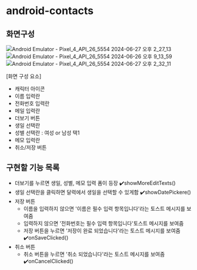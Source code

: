 # android-contacts

## 화면구성
![Android Emulator - Pixel_4_API_26_5554 2024-06-27 오후 2_27_13](https://github.com/yb0x00/android-contacts/assets/169421565/6fef447f-ee4c-4ff5-bcdb-8c31c9158cf3)
![Android Emulator - Pixel_4_API_26_5554 2024-06-26 오후 9_13_59](https://github.com/yb0x00/android-contacts/assets/169421565/5a9bc3a8-cec3-47b9-a85a-f3dc8cbf6122)
![Android Emulator - Pixel_4_API_26_5554 2024-06-27 오후 2_32_11](https://github.com/yb0x00/android-contacts/assets/169421565/48d35064-4935-4a25-9c78-049c55249a98)

[화면 구성 요소]
- 캐릭터 아이콘
- 이름 입력란
- 전화번호 입력란
- 메일 입력란
- 더보기 버튼
- 생일 선택란
- 성별 선택란 : 여성 or 남성 택1
- 메모 입력란
- 취소/저장 버튼

## 구현할 기능 목록

- 더보기를 누르면 생일, 성별, 메모 입력 폼이 등장 ✔️showMoreEditTexts()
- 생일 선택란을 클릭하면 달력에서 생일을 선택할 수 있게함 ✔️showDatePickere()
- 저장 버튼
  - 이름을 입력하지 않으면 '이름은 필수 입력 항목입니다'라는 토스트 메시지를 보여줌
  - 입력하지 않으면 '전화번호는 필수 입력 항목입니다'토스트 메시지를 보여줌
  - 저장 버튼을 누르면 '저장이 완료 되었습니다'라는 토스트 메시지를 보여줌 ✔️onSaveClicked()
- 취소 버튼
  - 취소 버튼을 누르면 '취소 되었습니다'라는 토스트 메시지를 보여줌 ✔️onCancelClicked()
